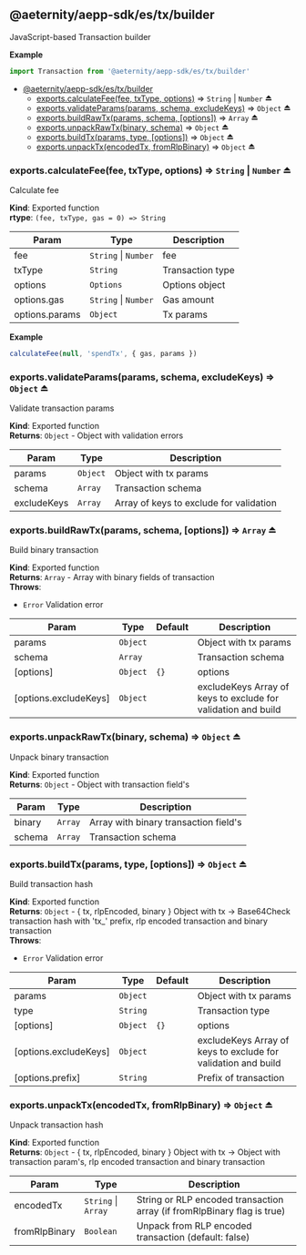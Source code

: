 <a id="module_@aeternity/aepp-sdk/es/tx/builder"></a>

## @aeternity/aepp-sdk/es/tx/builder
JavaScript-based Transaction builder

**Example**  
```js
import Transaction from '@aeternity/aepp-sdk/es/tx/builder'
```

* [@aeternity/aepp-sdk/es/tx/builder](#module_@aeternity/aepp-sdk/es/tx/builder)
    * [exports.calculateFee(fee, txType, options)](#exp_module_@aeternity/aepp-sdk/es/tx/builder--exports.calculateFee) ⇒ `String` \| `Number` ⏏
    * [exports.validateParams(params, schema, excludeKeys)](#exp_module_@aeternity/aepp-sdk/es/tx/builder--exports.validateParams) ⇒ `Object` ⏏
    * [exports.buildRawTx(params, schema, [options])](#exp_module_@aeternity/aepp-sdk/es/tx/builder--exports.buildRawTx) ⇒ `Array` ⏏
    * [exports.unpackRawTx(binary, schema)](#exp_module_@aeternity/aepp-sdk/es/tx/builder--exports.unpackRawTx) ⇒ `Object` ⏏
    * [exports.buildTx(params, type, [options])](#exp_module_@aeternity/aepp-sdk/es/tx/builder--exports.buildTx) ⇒ `Object` ⏏
    * [exports.unpackTx(encodedTx, fromRlpBinary)](#exp_module_@aeternity/aepp-sdk/es/tx/builder--exports.unpackTx) ⇒ `Object` ⏏

<a id="exp_module_@aeternity/aepp-sdk/es/tx/builder--exports.calculateFee"></a>

### exports.calculateFee(fee, txType, options) ⇒ `String` \| `Number` ⏏
Calculate fee

**Kind**: Exported function  
**rtype**: `(fee, txType, gas = 0) => String`

| Param | Type | Description |
| --- | --- | --- |
| fee | `String` \| `Number` | fee |
| txType | `String` | Transaction type |
| options | `Options` | Options object |
| options.gas | `String` \| `Number` | Gas amount |
| options.params | `Object` | Tx params |

**Example**  
```js
calculateFee(null, 'spendTx', { gas, params })
```
<a id="exp_module_@aeternity/aepp-sdk/es/tx/builder--exports.validateParams"></a>

### exports.validateParams(params, schema, excludeKeys) ⇒ `Object` ⏏
Validate transaction params

**Kind**: Exported function  
**Returns**: `Object` - Object with validation errors  

| Param | Type | Description |
| --- | --- | --- |
| params | `Object` | Object with tx params |
| schema | `Array` | Transaction schema |
| excludeKeys | `Array` | Array of keys to exclude for validation |

<a id="exp_module_@aeternity/aepp-sdk/es/tx/builder--exports.buildRawTx"></a>

### exports.buildRawTx(params, schema, [options]) ⇒ `Array` ⏏
Build binary transaction

**Kind**: Exported function  
**Returns**: `Array` - Array with binary fields of transaction  
**Throws**:

- `Error` Validation error


| Param | Type | Default | Description |
| --- | --- | --- | --- |
| params | `Object` |  | Object with tx params |
| schema | `Array` |  | Transaction schema |
| [options] | `Object` | <code>{}</code> | options |
| [options.excludeKeys] | `Object` |  | excludeKeys Array of keys to exclude for validation and build |

<a id="exp_module_@aeternity/aepp-sdk/es/tx/builder--exports.unpackRawTx"></a>

### exports.unpackRawTx(binary, schema) ⇒ `Object` ⏏
Unpack binary transaction

**Kind**: Exported function  
**Returns**: `Object` - Object with transaction field's  

| Param | Type | Description |
| --- | --- | --- |
| binary | `Array` | Array with binary transaction field's |
| schema | `Array` | Transaction schema |

<a id="exp_module_@aeternity/aepp-sdk/es/tx/builder--exports.buildTx"></a>

### exports.buildTx(params, type, [options]) ⇒ `Object` ⏏
Build transaction hash

**Kind**: Exported function  
**Returns**: `Object` - { tx, rlpEncoded, binary } Object with tx -> Base64Check transaction hash with 'tx_' prefix, rlp encoded transaction and binary transaction  
**Throws**:

- `Error` Validation error


| Param | Type | Default | Description |
| --- | --- | --- | --- |
| params | `Object` |  | Object with tx params |
| type | `String` |  | Transaction type |
| [options] | `Object` | <code>{}</code> | options |
| [options.excludeKeys] | `Object` |  | excludeKeys Array of keys to exclude for validation and build |
| [options.prefix] | `String` |  | Prefix of transaction |

<a id="exp_module_@aeternity/aepp-sdk/es/tx/builder--exports.unpackTx"></a>

### exports.unpackTx(encodedTx, fromRlpBinary) ⇒ `Object` ⏏
Unpack transaction hash

**Kind**: Exported function  
**Returns**: `Object` - { tx, rlpEncoded, binary } Object with tx -> Object with transaction param's, rlp encoded transaction and binary transaction  

| Param | Type | Description |
| --- | --- | --- |
| encodedTx | `String` \| `Array` | String or RLP encoded transaction array (if fromRlpBinary flag is true) |
| fromRlpBinary | `Boolean` | Unpack from RLP encoded transaction (default: false) |

